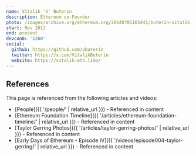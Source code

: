 ```yaml
---
name: Vitalik 'V' Buterin
description: Ethereum co-Founder
photo: /images/archive.org/ethereum.org/20140701165441/buterin-vitalik.jpg
start: Nov 2013
end: present
devcon0: '1260'
social:
  github: https://github.com/vbuterin
  twitter: https://x.com/VitalikButerin
  website: https://vitalik.eth.limo/
---
```


## References

This page is referenced from the following articles and videos:

- [People]({{ '/people/' | relative_url }}) - Referenced in content
- [Ethereum Foundation Timeline]({{ '/articles/ethereum-foundation-timeline/' | relative_url }}) - Referenced in content
- [Taylor Gerring Photos]({{ '/articles/taylor-gerring-photos/' | relative_url }}) - Referenced in content
- [Early Days of Ethereum - Episode IV]({{ '/videos/episode004-taylor-gerring/' | relative_url }}) - Referenced in content